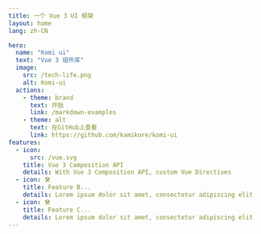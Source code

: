 ```yaml
---
title: 一个 Vue 3 UI 框架
layout: home
lang: zh-CN

hero:
  name: "Komi ui"
  text: "Vue 3 组件库"
  image:
    src: /tech-life.png
    alt: Komi-ui
  actions:
    - theme: brand
      text: 开始
      link: /markdown-examples
    - theme: alt
      text: 在GitHub上查看
      link: https://github.com/kamikore/komi-ui
features:
  - icon: 
      src: /vue.svg
    title: Vue 3 Composition API
    details: With Vue 3 Composition API, custom Vue Directives
  - icon: 🛠️
    title: Feature B...
    details: Lorem ipsum dolor sit amet, consectetur adipiscing elit
  - icon: 🛠️
    title: Feature C...
    details: Lorem ipsum dolor sit amet, consectetur adipiscing elit
---
```

